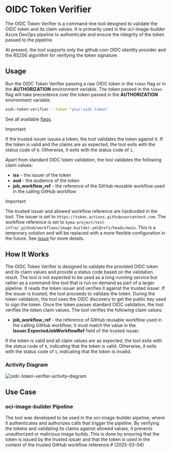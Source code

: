 # OIDC Token Verifier

The OIDC Token Verifier is a command-line tool designed to validate the OIDC token and its claim values. It is primarily used in the
oci-image-builder Azure DevOps pipeline to authenticate and ensure the integrity of the token passed to the pipeline.

At present, the tool supports only the github.com OIDC identity provider and the RS256 algorithm for verifying the token signature.

## Usage

Run the OIDC Token Verifier passing a raw OIDC token in the `token` flag or in the **AUTHORIZATION** environment variable.
The token passed in the `token` flag will take precedence over the token passed in the **AUTHORIZATION** environment variable.

```bash
oidc-token-verifier --token "your-oidc-token"
```

See all available [flags](https://github.com/kyma-project/test-infra/blob/main/cmd/oidc-token-verifier/main.go#L45-L55).

> [!IMPORTANT]
> If the trusted issuer issues a token, the tool validates the token against it.
> If the token is valid and the claims are as expected, the tool exits with the status code of `0`.
> Otherwise, it exits with the status code of `1`.

Apart from standard OIDC token validation, the tool validates the following claim values:

- **iss** - the issuer of the token
- **aud** - the audience of the token
- **job_workflow_ref** - the reference of the GitHub reusable workflow used in the calling GitHub workflow

> [!IMPORTANT]
> The trusted issuer and allowed workflow reference are hardcoded in the tool.
> The issuer is set to `https://token.actions.githubusercontent.com`.
> The workflow reference is set to `kyma-project/test-infra/.github/workflows/image-builder.yml@refs/heads/main`.
> This is a temporary solution and will be replaced with a more flexible configuration in the future.
> See [issue](https://github.com/kyma-project/test-infra/issues/11000) for more details.

## How It Works

The OIDC Token Verifier is designed to validate the provided OIDC token and its claim values and provide a status code based on the validation
result.
The tool is not expected to be used as a long-running service but rather as a command-line tool that is run on demand as part of a larger
pipeline.
It reads the token issuer and verifies it against the trusted issuer. If the issuer is trusted, the tool proceeds to validate the token.
During the token validation, the tool uses the OIDC discovery to get the public key used to sign the token.
Once the token passes standard OIDC validation, the tool verifies the token claim values.
The tool verifies the following claim values:

- **job_workflow_ref** - the reference of GitHub reusable workflow used in the calling GitHub workflow;
  it must match the value in the **Issuer.ExpectedJobWorkflowRef** field of the trusted issuer.

If the token is valid and all claim values are as expected, the tool exits with the status code of `0`, indicating that the token is valid.
Otherwise, it exits with the status code of `1`, indicating that the token is invalid.

### Activity Diagram

![oidc-token-verifier-activity-diagram](oidc-token-verifier-activity-diagram.svg)

## Use Case

### oci-image-builder Pipeline

The tool was developed to be used in the oci-image-builder pipeline, where it authenticates and authorizes calls that trigger the pipeline.
By verifying the tokens and validating its claims against allowed values, it prevents unauthorized or malicious image builds.
This is done by ensuring that the token is issued by the trusted issuer and that the token is used in the context of the trusted GitHub
workflow reference.# (2025-03-04)